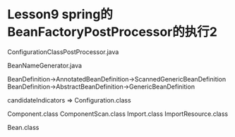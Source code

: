 # Lesson9 spring的BeanFactoryPostProcessor的执行2

ConfigurationClassPostProcessor.java

BeanNameGenerator.java



BeanDefinition->AnnotatedBeanDefinition->ScannedGenericBeanDefinition
BeanDefinition->AbstractBeanDefinition->GenericBeanDefinition


candidateIndicators
=>
Configuration.class

Component.class
ComponentScan.class
Import.class
ImportResource.class

Bean.class
